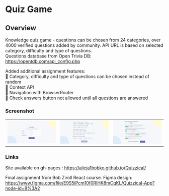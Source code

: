 # Quiz Game

## Overview

Knowledge quiz game - questions can be chosen from 24 categories, over 4000 verified questions added by community.
API URL is based on selected category, difficulty and type of questions. <br>
Questions database from Open Trivia DB: https://opentdb.com/api_config.php

Added additional assignment features: <br>
🚀 Category, difficulty and type of questions can be chosen instead of random <br>
🚀 Context API <br>
🚀 Navigation with BrowserRouter <br>
🚀 Check answers button not allowed until all questions are answered <br>


### Screenshot

<table>
        <tr>
		    <td>
                <img src="./src/assets/main.png"
                    alt="main page screen" width="100%" title="main page screen"  />
            </td>
			<td>
                 <img src="./src/assets/quiz.png"
                    alt="quiz page screen" width="100%" title="quiz page screen"/>
            </td>
            <td>
               <img src="./src/assets/score.png"
                    alt="score page screen" width="100%" title="score page screen"/>
            </td>
        </tr>
</table>

### Links

Site available on gh-pages : https://alicja1bobko.github.io/Quizzical/

Final assignment from Bob Ziroll React course.
Figma design: https://www.figma.com/file/E9S5iPcm10f0RIHK8mCqKL/Quizzical-App?node-id=8%3A2
